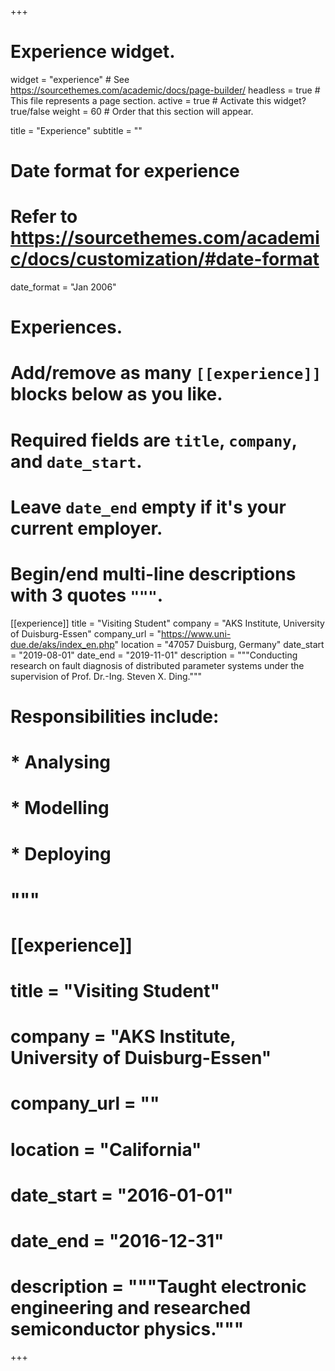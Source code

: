 +++
# Experience widget.
widget = "experience"  # See https://sourcethemes.com/academic/docs/page-builder/
headless = true  # This file represents a page section.
active = true  # Activate this widget? true/false
weight = 60  # Order that this section will appear.

title = "Experience"
subtitle = ""

# Date format for experience
#   Refer to https://sourcethemes.com/academic/docs/customization/#date-format
date_format = "Jan 2006"

# Experiences.
#   Add/remove as many `[[experience]]` blocks below as you like.
#   Required fields are `title`, `company`, and `date_start`.
#   Leave `date_end` empty if it's your current employer.
#   Begin/end multi-line descriptions with 3 quotes `"""`.
  [[experience]]
  title = "Visiting Student"
  company = "AKS Institute, University of Duisburg-Essen"
  company_url = "https://www.uni-due.de/aks/index_en.php"
  location = "47057 Duisburg, Germany"
  date_start = "2019-08-01"
  date_end = "2019-11-01"
  description = """Conducting research on fault diagnosis of distributed parameter systems under the supervision of Prof. Dr.-Ing. Steven X. Ding."""
 #  Responsibilities include:
  
#   * Analysing
#   * Modelling
#   * Deploying
#  """

# [[experience]]
#  title = "Visiting Student"
#  company = "AKS Institute, University of Duisburg-Essen"
#  company_url = ""
 # location = "California"
#  date_start = "2016-01-01"
#  date_end = "2016-12-31"
#  description = """Taught electronic engineering and researched semiconductor physics."""

+++
